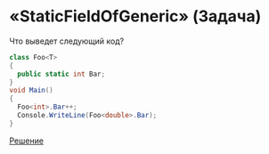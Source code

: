 # «StaticFieldOfGeneric» (Задача)

Что выведет следующий код?

```cs
class Foo<T>
{
  public static int Bar;
}
void Main()
{
  Foo<int>.Bar++;
  Console.WriteLine(Foo<double>.Bar);
}
```

[Решение](./StaticFieldOfGeneric-S.md)